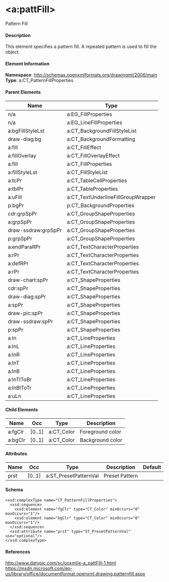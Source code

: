 # &lt;a:pattFill&gt;

Pattern Fill

#### Description

This element specifies a pattern fill. A repeated pattern is used to fill the object.

#### Element Information

**Namespace**: http://schemas.openxmlformats.org/drawingml/2006/main
**Type**: a:CT_PatternFillProperties

#### Parent Elements

Name                | Type
------------------- | ---------------------------------
n/a                 | a:EG_FillProperties
n/a                 | a:EG_LineFillProperties
a:bgFillStyleLst    | a:CT_BackgroundFillStyleList
draw-diag:bg        | a:CT_BackgroundFormatting
a:fill              | a:CT_FillEffect
a:fillOverlay       | a:CT_FillOverlayEffect
a:fill              | a:CT_FillProperties
a:fillStyleLst      | a:CT_FillStyleList
a:tcPr              | a:CT_TableCellProperties
a:tblPr             | a:CT_TableProperties
a:uFill             | a:CT_TextUnderlineFillGroupWrapper
p:bgPr              | p:CT_BackgroundProperties
cdr:grpSpPr         | a:CT_GroupShapeProperties
a:grpSpPr           | a:CT_GroupShapeProperties
draw-ssdraw:grpSpPr | a:CT_GroupShapeProperties
p:grpSpPr           | a:CT_GroupShapeProperties
a:endParaRPr        | a:CT_TextCharacterProperties
a:rPr               | a:CT_TextCharacterProperties
a:defRPr            | a:CT_TextCharacterProperties
a:rPr               | a:CT_TextCharacterProperties
draw-chart:spPr     | a:CT_ShapeProperties
cdr:spPr            | a:CT_ShapeProperties
draw-diag:spPr      | a:CT_ShapeProperties
a:spPr              | a:CT_ShapeProperties
draw-pic:spPr       | a:CT_ShapeProperties
draw-ssdraw:spPr    | a:CT_ShapeProperties
p:spPr              | a:CT_ShapeProperties
a:ln                | a:CT_LineProperties
a:lnL               | a:CT_LineProperties
a:lnR               | a:CT_LineProperties
a:lnT               | a:CT_LineProperties
a:lnB               | a:CT_LineProperties
a:lnTlToBr          | a:CT_LineProperties
a:lnBlToTr          | a:CT_LineProperties
a:uLn               | a:CT_LineProperties

#### Child Elements

Name     | Occ    | Type       | Description
-------- | ------ | ---------- | ----------------
a:fgClr  | [0..1] | a:CT_Color | Foreground color
a:bgClr  | [0..1] | a:CT_Color | Background color

#### Attributes

Name  | Occ    | Type                  | Description       | Default
----- | ------ | --------------------- | ----------------- | -------
prst  | [0..1] | a:ST_PresetPatternVal | Preset Pattern    | 

#### Schema

```
<xsd:complexType name="CT_PatternFillProperties">
  <xsd:sequence>
    <xsd:element name="fgClr" type="CT_Color" minOccurs="0" maxOccurs="1"/>
    <xsd:element name="bgClr" type="CT_Color" minOccurs="0" maxOccurs="1"/>
  </xsd:sequence>
  <xsd:attribute name="prst" type="ST_PresetPatternVal" use="optional"/>
</xsd:complexType>
```

#### References

http://www.datypic.com/sc/ooxml/e-a_pattFill-1.html
https://msdn.microsoft.com/en-us/library/office/documentformat.openxml.drawing.patternfill.aspx
